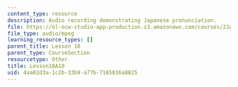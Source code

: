 ```yaml
---
content_type: resource
description: Audio recording demonstrating Japanese pronunciation.
file: https://ol-ocw-studio-app-production.s3.amazonaws.com/courses/21g-504-japanese-iv-spring-2009/4aa82d3a1c2b33b9a77b7165016a8825_Lesson18A10.mp3
file_type: audio/mpeg
learning_resource_types: []
parent_title: Lesson 18
parent_type: CourseSection
resourcetype: Other
title: Lesson18A10
uid: 4aa82d3a-1c2b-33b9-a77b-7165016a8825
---
```

